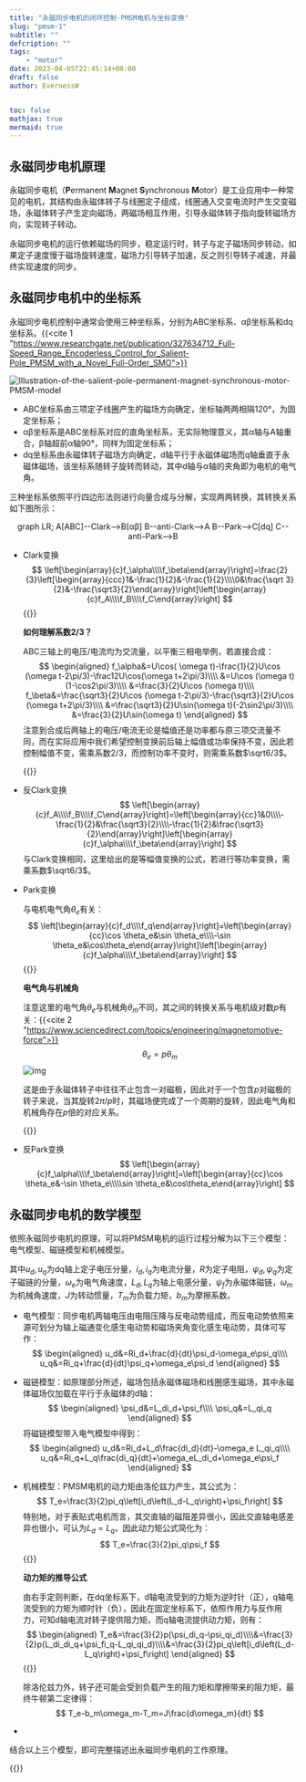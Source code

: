 ```yaml
---
title: "永磁同步电机的闭环控制·PMSM电机与坐标变换"
slug: "pmsm-1"
subtitle: ""
defcription: ""
tags:
    - "motor"
date: 2023-04-05T22:45:14+08:00
draft: false
author: EvernessW


toc: false
mathjax: true
mermaid: true
---
```


## 永磁同步电机原理

永磁同步电机（**P**ermanent **M**agnet **S**ynchronous **M**otor）是工业应用中一种常见的电机，其结构由永磁体转子与线圈定子组成，线圈通入交变电流时产生交变磁场，永磁体转子产生定向磁场，两磁场相互作用，引导永磁体转子指向旋转磁场方向，实现转子转动。

永磁同步电机的运行依赖磁场的同步，稳定运行时，转子与定子磁场同步转动，如果定子速度慢于磁场旋转速度，磁场力引导转子加速，反之则引导转子减速，并最终实现速度的同步。

## 永磁同步电机中的坐标系

永磁同步电机控制中通常会使用三种坐标系，分别为ABC坐标系、αβ坐标系和dq坐标系。{{<cite 1 "https://www.researchgate.net/publication/327634712_Full-Speed_Range_Encoderless_Control_for_Salient-Pole_PMSM_with_a_Novel_Full-Order_SMO">}}

![Illustration-of-the-salient-pole-permanent-magnet-synchronous-motor-PMSM-model](https://img.ioyoi.me/20230405230357.webp "PMSM电机中的三个坐标系")

* ABC坐标系由三项定子线圈产生的磁场方向确定，坐标轴两两相隔120°，为固定坐标系；
* αβ坐标系是ABC坐标系对应的直角坐标系，无实际物理意义，其α轴与A轴重合，β轴超前α轴90°，同样为固定坐标系；
* dq坐标系由永磁体转子磁场方向确定，d轴平行于永磁体磁场而q轴垂直于永磁体磁场，该坐标系随转子旋转而转动，其中d轴与α轴的夹角即为电机的电气角。

三种坐标系依照平行四边形法则进行向量合成与分解，实现两两转换，其转换关系如下图所示：

<div class="mermaid" align="center">
graph LR;
A[ABC]--Clark-->B[αβ]
B--anti-Clark-->A
B--Park-->C[dq]
C--anti-Park-->B
</div>

* Clark变换
  $$
  \left[\begin{array}{c}f_\alpha\\\\f_\beta\end{array}\right]=\frac{2}{3}\left[\begin{array}{ccc}1&-\frac{1}{2}&-\frac{1}{2}\\\\0&\frac{\sqrt 3}{2}&-\frac{\sqrt3}{2}\end{array}\right]\left[\begin{array}{c}f_A\\\\f_B\\\\f_C\end{array}\right]
  $$
  {{<note primary>}}

  **如何理解系数2/3？**

  ABC三轴上的电压/电流均为交流量，以平衡三相电举例，若直接合成：
  $$
  \begin{aligned}
  f_\alpha&=U\cos( \omega t)-\frac{1}{2}U\cos (\omega t-2\pi/3)-\frac12U\cos(\omega t+2\pi/3)\\\\
  &=U\cos (\omega t)(1-\cos2\pi/3)\\\\
  &=\frac{3}{2}U\cos (\omega t)\\\\
  f_\beta&=\frac{\sqrt3}{2}U\cos (\omega t-2\pi/3)-\frac{\sqrt3}{2}U\cos (\omega t+2\pi/3)\\\\
  &=\frac{\sqrt3}{2}U\sin(\omega t)(-2\sin2\pi/3)\\\\
  &=\frac{3}{2}U\sin(\omega t)
  \end{aligned}
  $$
  注意到合成后两轴上的电压/电流无论是幅值还是功率都与原三项交流量不同，而在实际应用中我们希望控制变换前后轴上幅值或功率保持不变，因此若控制幅值不变，需乘系数2/3，而控制功率不变时，则需乘系数$\sqrt6/3$。

  {{</note>}}

* 反Clark变换
  $$
  \left[\begin{array}{c}f_A\\\\f_B\\\\f_C\end{array}\right]=\left[\begin{array}{cc}1&0\\\\-\frac{1}{2}&\frac{\sqrt3}{2}\\\\-\frac{1}{2}&\frac{\sqrt3}{2}\end{array}\right]\left[\begin{array}{c}f_\alpha\\\\f_\beta\end{array}\right]
  $$
  与Clark变换相同，这里给出的是等幅值变换的公式，若进行等功率变换，需乘系数$\sqrt6/3$。

* Park变换

  与电机电气角$\theta_e$有关：
  $$
  \left[\begin{array}{c}f_d\\\\f_q\end{array}\right]=\left[\begin{array}{cc}\cos \theta_e&\sin \theta_e\\\\-\sin \theta_e&\cos\theta_e\end{array}\right]\left[\begin{array}{c}f_\alpha\\\\f_\beta\end{array}\right]
  $$
  {{<note primary>}}

  **电气角与机械角**

  注意这里的电气角$\theta_e$与机械角$\theta_m$不同，其之间的转换关系与电机级对数$p$有关：{{<cite 2 "https://www.sciencedirect.com/topics/engineering/magnetomotive-force">}}
  $$
  \theta_e=p\theta_m
  $$
  ![img](https://img.ioyoi.me/20230405234330.webp "PMSM电机电气角与机械角的关系（图中p定义为电机级数）")

  这是由于永磁体转子中往往不止包含一对磁极，因此对于一个包含$p$对磁极的转子来说，当其旋转$2\pi/p$时，其磁场便完成了一个周期的旋转，因此电气角和机械角存在$p$倍的对应关系。

  {{</note>}}

* 反Park变换
  $$
  \left[\begin{array}{c}f_\alpha\\\\f_\beta\end{array}\right]=\left[\begin{array}{cc}\cos \theta_e&-\sin \theta_e\\\\\sin \theta_e&\cos\theta_e\end{array}\right]
  $$

## 永磁同步电机的数学模型

依照永磁同步电机的原理，可以将PMSM电机的运行过程分解为以下三个模型：电气模型、磁链模型和机械模型。

其中$u_d,u_q$为dq轴上定子电压分量，$i_d,i_q$为电流分量，$R$为定子电阻，$\psi_d,\psi_q$为定子磁链的分量，$\omega_e$为电气角速度，$L_d,L_q$为轴上电感分量，$\psi_f$为永磁体磁链，$\omega_m$为机械角速度，$J$为转动惯量，$T_m$为负载力矩，$b_m$为摩擦系数。

* 电气模型：同步电机两轴电压由电阻压降与反电动势组成，而反电动势依照来源可划分为轴上磁通变化感生电动势和磁场夹角变化感生电动势，具体可写作：
  $$
  \begin{aligned}
  u_d&=Ri_d+\frac{d}{dt}\psi_d-\omega_e\psi_q\\\\
  u_q&=Ri_q+\frac{d}{dt}\psi_q+\omega_e\psi_d
  \end{aligned}
  $$

* 磁链模型：如原理部分所述，磁场包括永磁体磁场和线圈感生磁场，其中永磁体磁场仅加载在平行于永磁体的d轴：
  $$
  \begin{aligned}
  \psi_d&=L_di_d+\psi_f\\\\
  \psi_q&=L_qi_q
  \end{aligned}
  $$
  将磁链模型带入电气模型中得到：
  $$
  \begin{aligned}
  u_d&=Ri_d+L_d\frac{di_d}{dt}-\omega_e L_qi_q\\\\
  u_q&=Ri_q+L_q\frac{di_q}{dt}+\omega_eL_di_d+\omega_e\psi_f
  \end{aligned}
  $$

* 机械模型：PMSM电机的动力矩由洛伦兹力产生，其公式为：
  $$
  T_e=\frac{3}{2}pi_q\left[i_d\left(L_d-L_q\right)+\psi_f\right]
  $$
  特别地，对于表贴式电机而言，其交直轴的磁阻差异很小，因此交直轴电感差异也很小，可认为$L_d=L_q$，因此动力矩公式简化为：
  $$
  T_e=\frac{3}{2}pi_q\psi_f
  $$
  {{<note primary>}}

  **动力矩的推导公式**

  由右手定则判断，在dq坐标系下，d轴电流受到的力矩为逆时针（正），q轴电流受到的力矩为顺时针（负），因此在固定坐标系下，依照作用力与反作用力，可知d轴电流对转子提供阻力矩，而q轴电流提供动力矩，则有：
  $$
  \begin{aligned}
  T_e&=\frac{3}{2}p(\psi_di_q-\psi_qi_d)\\\\&=\frac{3}{2}p(L_di_di_q+\psi_fi_q-L_qi_qi_d)\\\\&=\frac{3}{2}pi_q\left[i_d\left(L_d-L_q\right)+\psi_f\right]
  \end{aligned}
  $$
  {{</note>}}

  除洛伦兹力外，转子还可能会受到负载产生的阻力矩和摩擦带来的阻力矩，最终牛顿第二定律得：
  $$
  T_e-b_m\omega_m-T_m=J\frac{d\omega_m}{dt}
  $$
  
* 

结合以上三个模型，即可完整描述出永磁同步电机的工作原理。

{{<ref>}}
